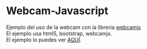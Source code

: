 Webcam-Javascript
=================

Ejemplo del uso de la webcam con la libreria <a href="https://github.com/jhuckaby/webcamjs">webcamjs</a><br>
El ejemplo usa html5, bootstrap, webcamjs.<br>
El ejemplo lo puedes ver <a href="http://demos.netosolis.com/webcam">AQUÍ</a>.<br>
